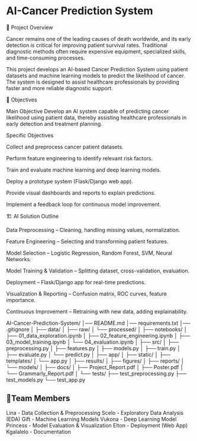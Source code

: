# AI-Cancer Prediction System
📌 Project Overview

Cancer remains one of the leading causes of death worldwide, and its early detection is critical for improving patient survival rates. Traditional diagnostic methods often require expensive equipment, specialized skills, and time-consuming processes.

This project develops an AI-based Cancer Prediction System using patient datasets and machine learning models to predict the likelihood of cancer. The system is designed to assist healthcare professionals by providing faster and more reliable diagnostic support.

🎯 Objectives

Main Objective
Develop an AI system capable of predicting cancer likelihood using patient data, thereby assisting healthcare professionals in early detection and treatment planning.

Specific Objectives

Collect and preprocess cancer patient datasets.

Perform feature engineering to identify relevant risk factors.

Train and evaluate machine learning and deep learning models.

Deploy a prototype system (Flask/Django web app).

Provide visual dashboards and reports to explain predictions.

Implement a feedback loop for continuous model improvement.

🏗️ AI Solution Outline

Data Preprocessing – Cleaning, handling missing values, normalization.

Feature Engineering – Selecting and transforming patient features.

Model Selection – Logistic Regression, Random Forest, SVM, Neural Networks.

Model Training & Validation – Splitting dataset, cross-validation, evaluation.

Deployment – Flask/Django app for real-time predictions.

Visualization & Reporting – Confusion matrix, ROC curves, feature importance.

Continuous Improvement – Retraining with new data, adding explainability.    


AI-Cancer-Prediction-System/
│── README.md
│── requirements.txt
│── .gitignore
│
├── data/
│   ├── raw/
│   └── processed/
│
├── notebooks/
│   ├── 01_data_exploration.ipynb
│   ├── 02_feature_engineering.ipynb
│   ├── 03_model_training.ipynb
│   └── 04_evaluation.ipynb
│
├── src/
│   ├── preprocessing.py
│   ├── features.py
│   ├── models.py
│   ├── train.py
│   ├── evaluate.py
│   └── predict.py
│
├── app/
│   ├── static/
│   ├── templates/
│   └── app.py
│
├── results/
│   ├── figures/
│   ├── reports/
│   └── models/
│
├── docs/
│   ├── Project_Report.pdf
│   ├── Poster.pdf
│   └── Grammarly_Report.pdf
│
└── tests/
    ├── test_preprocessing.py
    ├── test_models.py
    └── test_app.py

## 👥Team Members
Lina - Data Collection & Preprocessing
Scelo - Exploratory Data Analysis (EDA)
Gift - Machine Learning Models
Vukona - Deep Learning Model
Princess - Model Evaluation & Visualization
Elton - Deployment (Web App)
Kgalalelo - Documentation
